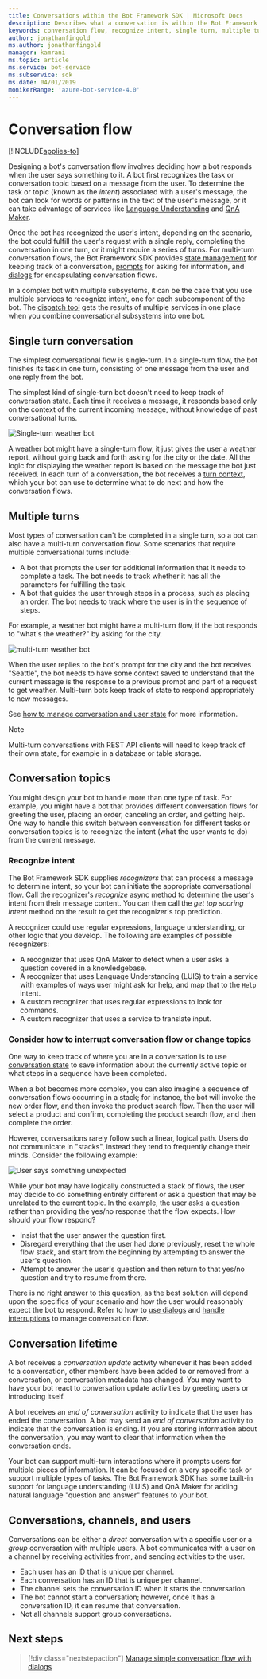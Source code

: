 ```yaml
---
title: Conversations within the Bot Framework SDK | Microsoft Docs
description: Describes what a conversation is within the Bot Framework SDK.
keywords: conversation flow, recognize intent, single turn, multiple turn, bot conversation
author: jonathanfingold
ms.author: jonathanfingold
manager: kamrani
ms.topic: article
ms.service: bot-service
ms.subservice: sdk
ms.date: 04/01/2019
monikerRange: 'azure-bot-service-4.0'
---
```


# Conversation flow
[!INCLUDE[applies-to](../includes/applies-to.md)]

Designing a bot's conversation flow involves deciding how a bot responds when the user says something to it. A bot first recognizes the task or conversation topic based on a message from the user. To determine the task or topic (known as the *intent*) associated with a user's message, the bot can look for words or patterns in the text of the user's message, or it can take advantage of services like [Language Understanding](bot-builder-concept-luis.md) and [QnA Maker](https://docs.microsoft.com/azure/cognitive-services/qnamaker/overview/overview).

Once the bot has recognized the user's intent, depending on the scenario, the bot could fulfill the user's request with a single reply, completing the conversation in one turn, or it might require a series of turns. For multi-turn conversation flows, the Bot Framework SDK provides [state management](./bot-builder-howto-v4-state.md) for keeping track of a conversation, [prompts](bot-builder-prompts.md) for asking for information, and [dialogs](bot-builder-dialog-manage-conversation-flow.md) for encapsulating conversation flows.

In a complex bot with multiple subsystems, it can be the case that you use multiple services to recognize intent, one for each subcomponent of the bot. The [dispatch tool](bot-builder-tutorial-dispatch.md) gets the results of multiple services in one place when you combine conversational subsystems into one bot.

<!--
A conversation identifies a series of activities sent between a bot and a user on a specific channel and represents an interaction between one or more bots and either a _direct_ conversation with a specific user or a _group_ conversation with multiple users.
A bot communicates with a user on a channel by receiving activities from, and sending activities to the user.

- Each user has an ID that is unique per channel.
- Each conversation has an ID that is unique per channel.
- The channel sets the conversation ID when it starts the conversation.
- The bot cannot start a conversation; however, once it has a conversation ID, it can resume that conversation.
- Not all channels support group conversations.
-->

## Single turn conversation

The simplest conversational flow is single-turn. In a single-turn flow, the bot finishes its task in one turn, consisting of one message from the user and one reply from the bot.

<!-- The following isn't always true, it's a generalization -->

The simplest kind of single-turn bot doesn't need to keep track of conversation state. Each time it receives a message, it responds based only on the context of the current incoming message, without knowledge of past conversational turns.

![Single-turn weather bot](./media/concept-conversation/weather-single-turn.png)

A weather bot might have a single-turn flow, it just gives the user a weather report, without going back and forth asking for the city or the date. All the logic for displaying the weather report is based on the message the bot just received. In each turn of a conversation, the bot receives a [turn context](bot-builder-concept-activity-processing.md#turn-context), which your bot can use to determine what to do next and how the conversation flows.

## Multiple turns

Most types of conversation can't be completed in a single turn, so a bot can also have a multi-turn conversation flow. Some scenarios that require multiple conversational turns include:

* A bot that prompts the user for additional information that it needs to complete a task. The bot needs to track whether it has all the parameters for fulfilling the task.
* A bot that guides the user through steps in a process, such as placing an order. The bot needs to track where the user is in the sequence of steps.

For example, a weather bot might have a multi-turn flow, if the bot responds to "what's the weather?" by asking for the city.

![multi-turn weather bot](./media/concept-conversation/weather-multi-turn.png)

When the user replies to the bot's prompt for the city and the bot receives "Seattle", the bot needs to have some context saved to understand that the current message is the response to a previous prompt and part of a request to get weather. Multi-turn bots keep track of state to respond appropriately to new messages.

See [how to manage conversation and user state](bot-builder-howto-v4-state.md) for more information.

> [!NOTE]
> Multi-turn conversations with REST API clients will need to keep track of their own state, for example in a database or table storage.

## Conversation topics

You might design your bot to handle more than one type of task. For example, you might have a bot that provides different conversation flows for greeting the user, placing an order, canceling an order, and getting help. One way to handle this switch between conversation for different tasks or conversation topics is to recognize the intent (what the user wants to do) from the current message.

### Recognize intent

The Bot Framework SDK supplies _recognizers_ that can process a message to determine intent, so your bot can initiate the appropriate conversational flow. Call the recognizer's _recognize_ async method to determine the user's intent from their message content. You can then call the _get top scoring intent_ method on the result to get the recognizer's top prediction.

A recognizer could use regular expressions, language understanding, or other logic that you develop. The following are examples of possible recognizers:

* A recognizer that uses QnA Maker to detect when a user asks a question covered in a knowledgebase.
* A recognizer that uses Language Understanding (LUIS) to train a service with examples of ways user might ask for help, and map that to the `Help` intent.
* A custom recognizer that uses regular expressions to look for commands.
* A custom recognizer that uses a service to translate input.

### Consider how to interrupt conversation flow or change topics

One way to keep track of where you are in a conversation is to use [conversation state](bot-builder-howto-v4-state.md) to save information about the currently active topic or what steps in a sequence have been completed.

When a bot becomes more complex, you can also imagine a sequence of conversation flows occurring in a stack; for instance, the bot will invoke the new order flow, and then invoke the product search flow. Then the user will select a product and confirm, completing the product search flow, and then complete the order.

However, conversations rarely follow such a linear, logical path. Users do not communicate in "stacks", instead they tend to frequently change their minds. Consider the following example:

![User says something unexpected](./media/concept-conversation/interruption.png)

While your bot may have logically constructed a stack of flows, the user may decide to do something entirely different or ask a question that may be unrelated to the current topic. In the example, the user asks a question rather than providing the yes/no response that the flow expects. How should your flow respond?

* Insist that the user answer the question first.
* Disregard everything that the user had done previously, reset the whole flow stack, and start from the beginning by attempting to answer the user's question.
* Attempt to answer the user's question and then return to that yes/no question and try to resume from there.

There is no right answer to this question, as the best solution will depend upon the specifics of your scenario and how the user would reasonably expect the bot to respond. Refer to how to [use dialogs](bot-builder-dialog-manage-conversation-flow.md) and [handle interruptions](bot-builder-howto-handle-user-interrupt.md) to manage conversation flow.

## Conversation lifetime

<!-- Note: these activities are dependent on whether the channel actually sends them. Also, we should add links -->
A bot receives a _conversation update_ activity whenever it has been added to a conversation, other members have been added to or removed from a conversation, or conversation metadata has changed.
You may want to have your bot react to conversation update activities by greeting users or introducing itself.

A bot receives an _end of conversation_ activity to indicate that the user has ended the conversation. A bot may send an _end of conversation_ activity to indicate that the conversation is ending.
If you are storing information about the conversation, you may want to clear that information when the conversation ends.

<!--  Types of conversations -->

Your bot can support multi-turn interactions where it prompts users for multiple pieces of information. It can be focused on a very specific task or support multiple types of tasks.
The Bot Framework SDK has some built-in support for language understanding (LUIS) and QnA Maker for adding natural language "question and answer" features to your bot.

## Conversations, channels, and users

Conversations can be either a _direct_ conversation with a specific user or a _group_ conversation with multiple users.
A bot communicates with a user on a channel by receiving activities from, and sending activities to the user.

* Each user has an ID that is unique per channel.
* Each conversation has an ID that is unique per channel.
* The channel sets the conversation ID when it starts the conversation.
* The bot cannot start a conversation; however, once it has a conversation ID, it can resume that conversation.
* Not all channels support group conversations.

## Next steps

> [!div class="nextstepaction"]
> [Manage simple conversation flow with dialogs](bot-builder-dialog-manage-conversation-flow.md)

<!-- In addition, your bot can send activities back to the user, either _proactively_, in response to internal logic, or _reactively_, in response to an activity from the user or channel.-->
<!--TODO: Link to messaging how tos.-->
